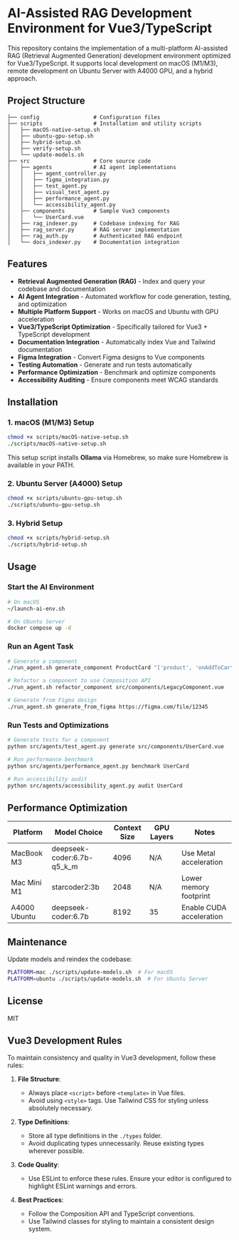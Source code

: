 # AI-Assisted RAG Development Environment for Vue3/TypeScript

This repository contains the implementation of a multi-platform AI-assisted RAG (Retrieval Augmented Generation) development environment optimized for Vue3/TypeScript. It supports local development on macOS (M1/M3), remote development on Ubuntu Server with A4000 GPU, and a hybrid approach.

## Project Structure

```
├── config                 # Configuration files
├── scripts                # Installation and utility scripts
│   ├── macOS-native-setup.sh
│   ├── ubuntu-gpu-setup.sh
│   ├── hybrid-setup.sh
│   ├── verify-setup.sh
│   └── update-models.sh
├── src                    # Core source code
│   ├── agents             # AI agent implementations
│   │   ├── agent_controller.py
│   │   ├── figma_integration.py
│   │   ├── test_agent.py
│   │   ├── visual_test_agent.py
│   │   ├── performance_agent.py
│   │   └── accessibility_agent.py
│   ├── components         # Sample Vue3 components
│   │   └── UserCard.vue
│   ├── rag_indexer.py     # Codebase indexing for RAG
│   ├── rag_server.py      # RAG server implementation
│   ├── rag_auth.py        # Authenticated RAG endpoint
│   └── docs_indexer.py    # Documentation integration
```

## Features

- **Retrieval Augmented Generation (RAG)** - Index and query your codebase and documentation
- **AI Agent Integration** - Automated workflow for code generation, testing, and optimization
- **Multiple Platform Support** - Works on macOS and Ubuntu with GPU acceleration
- **Vue3/TypeScript Optimization** - Specifically tailored for Vue3 + TypeScript development
- **Documentation Integration** - Automatically index Vue and Tailwind documentation
- **Figma Integration** - Convert Figma designs to Vue components
- **Testing Automation** - Generate and run tests automatically
- **Performance Optimization** - Benchmark and optimize components
- **Accessibility Auditing** - Ensure components meet WCAG standards

## Installation

### 1. macOS (M1/M3) Setup

```bash
chmod +x scripts/macOS-native-setup.sh
./scripts/macOS-native-setup.sh
```

This setup script installs **Ollama** via Homebrew, so make sure Homebrew is available in your PATH.

### 2. Ubuntu Server (A4000) Setup

```bash
chmod +x scripts/ubuntu-gpu-setup.sh
./scripts/ubuntu-gpu-setup.sh
```

### 3. Hybrid Setup

```bash
chmod +x scripts/hybrid-setup.sh
./scripts/hybrid-setup.sh
```

## Usage

### Start the AI Environment

```bash
# On macOS
~/launch-ai-env.sh

# On Ubuntu Server
docker compose up -d
```

### Run an Agent Task

```bash
# Generate a component
./run_agent.sh generate_component ProductCard "['product', 'onAddToCart']"

# Refactor a component to use Composition API
./run_agent.sh refactor_component src/components/LegacyComponent.vue

# Generate from Figma design
./run_agent.sh generate_from_figma https://figma.com/file/12345
```

### Run Tests and Optimizations

```bash
# Generate tests for a component
python src/agents/test_agent.py generate src/components/UserCard.vue

# Run performance benchmark
python src/agents/performance_agent.py benchmark UserCard

# Run accessibility audit
python src/agents/accessibility_agent.py audit UserCard
```

## Performance Optimization

| Platform       | Model Choice                  | Context Size | GPU Layers | Notes                     |
|----------------|-------------------------------|--------------|------------|---------------------------|
| MacBook M3     | deepseek-coder:6.7b-q5_k_m    | 4096         | N/A        | Use Metal acceleration    |
| Mac Mini M1    | starcoder2:3b                 | 2048         | N/A        | Lower memory footprint    |
| A4000 Ubuntu   | deepseek-coder:6.7b           | 8192         | 35         | Enable CUDA acceleration  |

## Maintenance

Update models and reindex the codebase:

```bash
PLATFORM=mac ./scripts/update-models.sh  # For macOS
PLATFORM=ubuntu ./scripts/update-models.sh  # For Ubuntu Server
```

## License

MIT

## Vue3 Development Rules

To maintain consistency and quality in Vue3 development, follow these rules:

1. **File Structure**:
   - Always place `<script>` before `<template>` in Vue files.
   - Avoid using `<style>` tags. Use Tailwind CSS for styling unless absolutely necessary.

2. **Type Definitions**:
   - Store all type definitions in the `./types` folder.
   - Avoid duplicating types unnecessarily. Reuse existing types wherever possible.

3. **Code Quality**:
   - Use ESLint to enforce these rules. Ensure your editor is configured to highlight ESLint warnings and errors.

4. **Best Practices**:
   - Follow the Composition API and TypeScript conventions.
   - Use Tailwind classes for styling to maintain a consistent design system.
